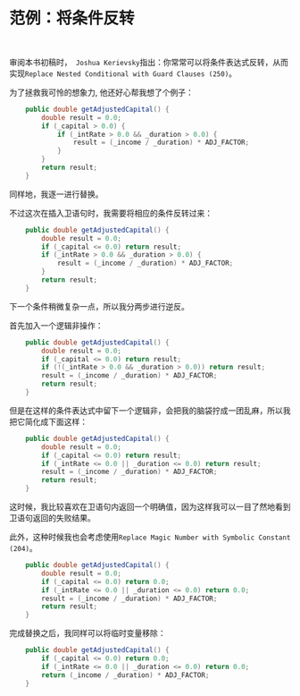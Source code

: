 # 范例：将条件反转

<br>

审阅本书初稿时，` Joshua Kerievsky`指出：你常常可以将条件表达式反转，从而实现`Replace Nested Conditional with Guard Clauses (250)`。

为了拯救我可怜的想象力, 他还好心帮我想了个例子：

```java
    public double getAdjustedCapital() {
        double result = 0.0;
        if (_capital > 0.0) {
            if (_intRate > 0.0 && _duration > 0.0) {
                result = (_income / _duration) * ADJ_FACTOR;
            }
        }
        return result;
    }
```

同样地，我逐一进行替换。

不过这次在插入卫语句时，我需要将相应的条件反转过来：

```java
    public double getAdjustedCapital() {
        double result = 0.0;
        if (_capital <= 0.0) return result;
        if (_intRate > 0.0 && _duration > 0.0) {
            result = (_income / _duration) * ADJ_FACTOR;
        }
        return result;
    }
```

下一个条件稍微复杂一点，所以我分两步进行逆反。

首先加入一个逻辑非操作：

```java
    public double getAdjustedCapital() {
        double result = 0.0;
        if (_capital <= 0.0) return result;
        if (!(_intRate > 0.0 && _duration > 0.0)) return result;
        result = (_income / _duration) * ADJ_FACTOR;
        return result;
    }
```

但是在这样的条件表达式中留下一个逻辑非，会把我的脑袋拧成一团乱麻，所以我把它简化成下面这样：

```java
    public double getAdjustedCapital() {
        double result = 0.0;
        if (_capital <= 0.0) return result;
        if (_intRate <= 0.0 || _duration <= 0.0) return result;
        result = (_income / _duration) * ADJ_FACTOR;
        return result;
    }
```

这时候，我比较喜欢在卫语句内返回一个明确值，因为这样我可以一目了然地看到卫语句返回的失败结果。

此外，这种时候我也会考虑使用`Replace Magic Number with Symbolic Constant (204)`。

```java
    public double getAdjustedCapital() {
        double result = 0.0;
        if (_capital <= 0.0) return 0.0;
        if (_intRate <= 0.0 || _duration <= 0.0) return 0.0;
        result = (_income / _duration) * ADJ_FACTOR;
        return result;
    }
```

完成替换之后，我同样可以将临时变量移除：

```java
    public double getAdjustedCapital() {
        if (_capital <= 0.0) return 0.0;
        if (_intRate <= 0.0 || _duration <= 0.0) return 0.0;
        return (_income / _duration) * ADJ_FACTOR;
    }
```



<br>

